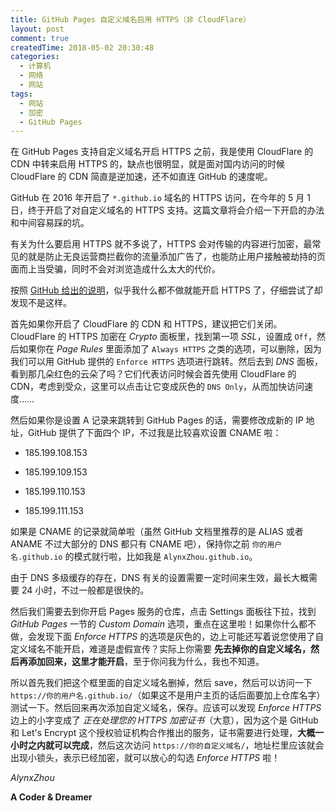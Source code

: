 ```yaml
---
title: GitHub Pages 自定义域名启用 HTTPS（非 CloudFlare）
layout: post
comment: true
createdTime: 2018-05-02 20:30:48
categories:
  - 计算机
  - 网络
  - 网站
tags:
  - 网站
  - 加密
  - GitHub Pages
---
```

在 GitHub Pages 支持自定义域名开启 HTTPS 之前，我是使用 CloudFlare 的 CDN 中转来启用 HTTPS 的，缺点也很明显，就是面对国内访问的时候 CloudFlare 的 CDN 简直是逆加速，还不如直连 GitHub 的速度呢。

GitHub 在 2016 年开启了 `*.github.io` 域名的 HTTPS 访问，在今年的 5 月 1 日，终于开启了对自定义域名的 HTTPS 支持。这篇文章将会介绍一下开启的办法和中间容易踩的坑。

<!--more-->

有关为什么要启用 HTTPS 就不多说了，HTTPS 会对传输的内容进行加密，最常见的就是防止无良运营商拦截你的流量添加广告了，也能防止用户接触被劫持的页面而上当受骗，同时不会对浏览造成什么太大的代价。

按照 [GitHub 给出的说明](https://blog.github.com/2018-05-01-github-pages-custom-domains-https/)，似乎我什么都不做就能开启 HTTPS 了，仔细尝试了却发现不是这样。

首先如果你开启了 CloudFlare 的 CDN 和 HTTPS，建议把它们关闭。CloudFlare 的 HTTPS 加密在 *Crypto* 面板里，找到第一项 *SSL*，设置成 `Off`，然后如果你在 *Page Rules* 里面添加了 `Always HTTPS` 之类的选项，可以删除，因为我们可以用 GitHub 提供的 `Enforce HTTPS` 选项进行跳转。然后去到 *DNS* 面板，看到那几朵红色的云朵了吗？它们代表访问时候会首先使用 CloudFlare 的 CDN，考虑到受众，这里可以点击让它变成灰色的 `DNS Only`，从而加快访问速度……

然后如果你是设置 A 记录来跳转到 GitHub Pages 的话，需要修改成新的 IP 地址，GitHub 提供了下面四个 IP，不过我是比较喜欢设置 CNAME 啦：

- 185.199.108.153

- 185.199.109.153

- 185.199.110.153

- 185.199.111.153

如果是 CNAME 的记录就简单啦（虽然 GitHub 文档里推荐的是 ALIAS 或者 ANAME 不过大部分的 DNS 都只有 CNAME 吧），保持你之前 `你的用户名.github.io` 的模式就行啦，比如我是 `AlynxZhou.github.io`。

由于 DNS 多级缓存的存在，DNS 有关的设置需要一定时间来生效，最长大概需要 24 小时，不过一般都是很快的。

然后我们需要去到你开启 Pages 服务的仓库，点击 Settings 面板往下拉，找到 *GitHub Pages* 一节的 *Custom Domain* 选项，重点在这里啦！如果你什么都不做，会发现下面 *Enforce HTTPS* 的选项是灰色的，边上可能还写着说您使用了自定义域名不能开启，难道是虚假宣传？实际上你需要 **先去掉你的自定义域名，然后再添加回来，这里才能开启**，至于你问我为什么，我也不知道。

所以首先我们把这个框里面的自定义域名删掉，然后 save，然后可以访问一下 `https://你的用户名.github.io/`（如果这不是用户主页的话后面要加上仓库名字）测试一下。然后回来再次添加自定义域名，保存。应该可以发现 *Enforce HTTPS* 边上的小字变成了 *正在处理您的 HTTPS 加密证书*（大意），因为这个是 GitHub 和 Let's Encrypt 这个授权验证机构合作推出的服务，证书需要进行处理，**大概一小时之内就可以完成**，然后这次访问 `https://你的自定义域名/`，地址栏里应该就会出现小锁头，表示已经加密，就可以放心的勾选 *Enforce HTTPS* 啦！

*AlynxZhou*

**A Coder & Dreamer**
